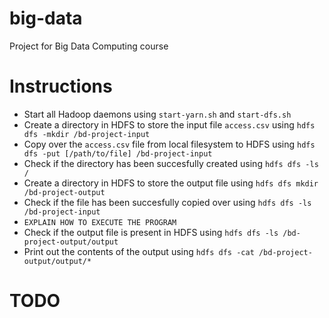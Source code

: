 # big-data
Project for Big Data Computing course

# Instructions

- Start all Hadoop daemons using `start-yarn.sh` and `start-dfs.sh`
- Create a directory in HDFS to store the input file `access.csv` using `hdfs dfs -mkdir /bd-project-input`
- Copy over the `access.csv` file from local filesystem to HDFS using `hdfs dfs -put [/path/to/file] /bd-project-input`
- Check if the directory has been succesfully created using `hdfs dfs -ls /`
- Create a directory in HDFS to store the output file using `hdfs dfs mkdir /bd-project-output`
- Check if the file has been succesfully copied over using `hdfs dfs -ls /bd-project-input`
- `EXPLAIN HOW TO EXECUTE THE PROGRAM`
- Check if the output file is present in HDFS using `hdfs dfs -ls /bd-project-output/output`
- Print out the contents of the output using `hdfs dfs -cat /bd-project-output/output/*`

# TODO